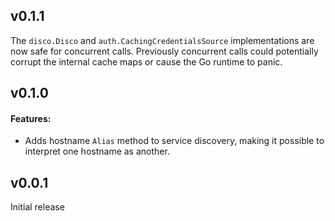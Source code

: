 ## v0.1.1

The `disco.Disco` and `auth.CachingCredentialsSource` implementations are now safe for concurrent calls. Previously concurrent calls could potentially corrupt the internal cache maps or cause the Go runtime to panic.

## v0.1.0

#### Features:

- Adds hostname `Alias` method to service discovery, making it possible to interpret one hostname as another.

## v0.0.1

Initial release
